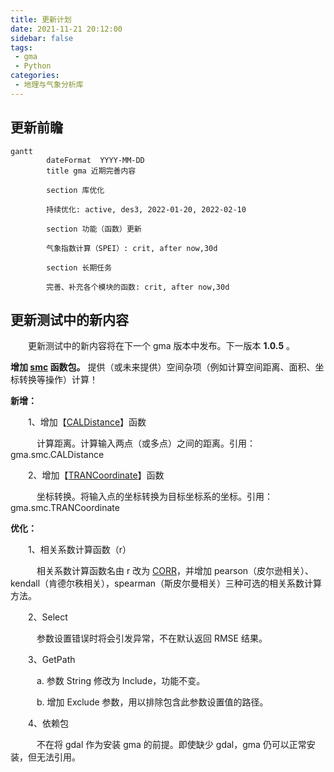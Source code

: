 ```yaml
---
title: 更新计划
date: 2021-11-21 20:12:00
sidebar: false
tags:
 - gma
 - Python
categories:
 - 地理与气象分析库
---
```


## 更新前瞻

```mermaid
gantt
        dateFormat  YYYY-MM-DD
        title gma 近期完善内容

        section 库优化

        持续优化: active, des3, 2022-01-20, 2022-02-10

        section 功能（函数）更新

        气象指数计算（SPEI）: crit, after now,30d

        section 长期任务

        完善、补充各个模块的函数: crit, after now,30d

```

## 更新测试中的新内容

&emsp;　更新测试中的新内容将在下一个 gma 版本中发布。下一版本 **1.0.5** 。

<i class="fas fa-box"></i> **增加 [smc](UserGuide-smc.html) 函数包。** 提供（或未来提供）空间杂项（例如计算空间距离、面积、坐标转换等操作）计算！

<font color="#616AE5"><i class="fas fa-award"></i></font> **新增：**

&emsp;　1、增加【[CALDistance](UserGuide-smc.html#caldistance)】函数

&emsp;　　计算距离。计算输入两点（或多点）之间的距离。引用：gma.smc.CALDistance

&emsp;　2、增加【[TRANCoordinate](UserGuide-smc.html#trancoordinate)】函数

&emsp;　　坐标转换。将输入点的坐标转换为目标坐标系的坐标。引用：gma.smc.TRANCoordinate

<font color="#3CB371"><i class="fab fa-superpowers"></i></font> **优化：**

&emsp;　1、相关系数计算函数（r）

&emsp;　　相关系数计算函数名由 r 改为 [CORR](UserGuide-math.html#corr)，并增加 pearson（皮尔逊相关）、kendall（肯德尔秩相关），spearman（斯皮尔曼相关）三种可选的相关系数计算方法。

&emsp;　2、Select

&emsp;　　参数设置错误时将会引发异常，不在默认返回 RMSE 结果。

&emsp;　3、GetPath

&emsp;　　a. 参数 String 修改为 Include，功能不变。

&emsp;　　b. 增加 Exclude 参数，用以排除包含此参数设置值的路径。

&emsp;　4、依赖包

&emsp;　　不在将 gdal 作为安装 gma 的前提。即使缺少 gdal，gma 仍可以正常安装，但无法引用。
